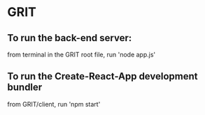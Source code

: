 
# GRIT

## To run the back-end server:

from terminal in the GRIT root file, run 'node app.js'

## To run the Create-React-App development bundler

from GRIT/client, run 'npm start'
